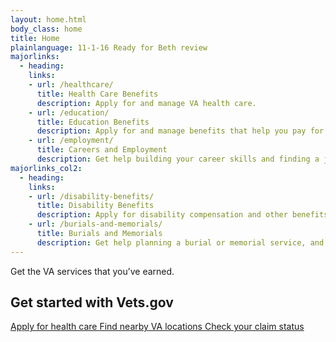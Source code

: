 ```yaml
---
layout: home.html
body_class: home
title: Home
plainlanguage: 11-1-16 Ready for Beth review
majorlinks:
  - heading:
    links: 
    - url: /healthcare/
      title: Health Care Benefits
      description: Apply for and manage VA health care.
    - url: /education/
      title: Education Benefits
      description: Apply for and manage benefits that help you pay for college and training programs.
    - url: /employment/
      title: Careers and Employment
      description: Get help building your career skills and finding a job.
majorlinks_col2:
  - heading:
    links: 
    - url: /disability-benefits/
      title: Disability Benefits
      description: Apply for disability compensation and other benefits for conditions related to your military service.
    - url: /burials-and-memorials/
      title: Burials and Memorials
      description: Get help planning a burial or memorial service, and find out how to get survivor and dependent benefits.
---
```

<div class="splash--home"> 
  <div class="home-tagline">Get the VA services that you’ve earned.</div>
</div>

<div class="popular-container row">
  <h2 class="va-h-ruled--a">Get started with Vets.gov</h2>
  <div class="row va-flex">   
  <a href="/healthcare/apply/" class="outline-link-block">
    Apply for health care
  </a>

  <a href="/facilities/" class="outline-link-block">
    Find nearby VA locations
  </a>

  <a href="/track-claims/" class="outline-link-block">
    Check your claim status
  </a>
</div>
</div>
